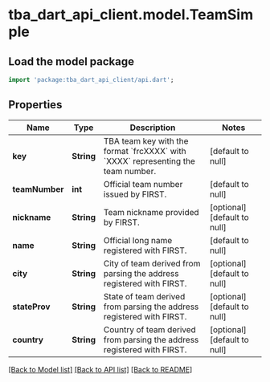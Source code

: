 # tba_dart_api_client.model.TeamSimple

## Load the model package
```dart
import 'package:tba_dart_api_client/api.dart';
```

## Properties
Name | Type | Description | Notes
------------ | ------------- | ------------- | -------------
**key** | **String** | TBA team key with the format &#x60;frcXXXX&#x60; with &#x60;XXXX&#x60; representing the team number. | [default to null]
**teamNumber** | **int** | Official team number issued by FIRST. | [default to null]
**nickname** | **String** | Team nickname provided by FIRST. | [optional] [default to null]
**name** | **String** | Official long name registered with FIRST. | [default to null]
**city** | **String** | City of team derived from parsing the address registered with FIRST. | [optional] [default to null]
**stateProv** | **String** | State of team derived from parsing the address registered with FIRST. | [optional] [default to null]
**country** | **String** | Country of team derived from parsing the address registered with FIRST. | [optional] [default to null]

[[Back to Model list]](../README.md#documentation-for-models) [[Back to API list]](../README.md#documentation-for-api-endpoints) [[Back to README]](../README.md)


